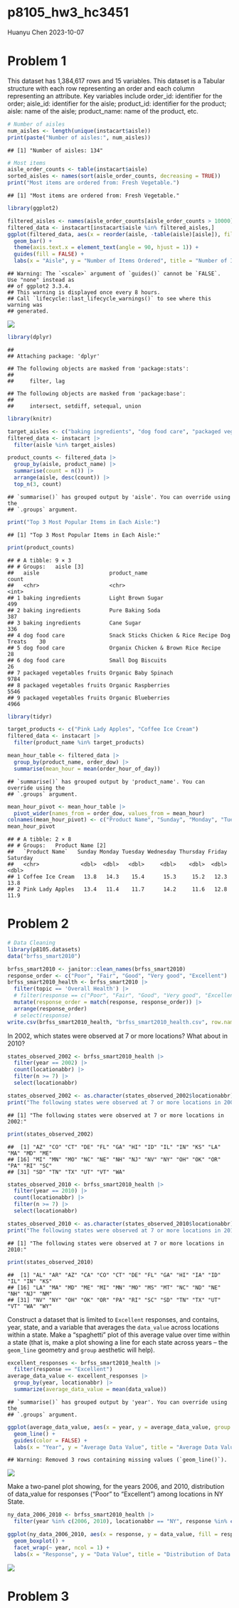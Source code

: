 p8105_hw3_hc3451
================
Huanyu Chen
2023-10-07

# Problem 1

This dataset has 1,384,617 rows and 15 variables. This dataset is a
Tabular structure with each row representing an order and each column
representing an attribute. Key variables include order_id: identifier
for the order; aisle_id: identifier for the aisle; product_id:
identifier for the product; aisle: name of the aisle; product_name: name
of the product, etc.

``` r
# Number of aisles
num_aisles <- length(unique(instacart$aisle))
print(paste("Number of aisles:", num_aisles))
```

    ## [1] "Number of aisles: 134"

``` r
# Most items
aisle_order_counts <- table(instacart$aisle)
sorted_aisles <- names(sort(aisle_order_counts, decreasing = TRUE))
print("Most items are ordered from: Fresh Vegetable.")
```

    ## [1] "Most items are ordered from: Fresh Vegetable."

``` r
library(ggplot2)

filtered_aisles <- names(aisle_order_counts[aisle_order_counts > 10000])
filtered_data <- instacart[instacart$aisle %in% filtered_aisles,]
ggplot(filtered_data, aes(x = reorder(aisle, -table(aisle)[aisle]), fill = aisle)) +
  geom_bar() +
  theme(axis.text.x = element_text(angle = 90, hjust = 1)) +
  guides(fill = FALSE) +
  labs(x = "Aisle", y = "Number of Items Ordered", title = "Number of Items Ordered in Each Aisle (Aisles with > 10,000 items)")
```

    ## Warning: The `<scale>` argument of `guides()` cannot be `FALSE`. Use "none" instead as
    ## of ggplot2 3.3.4.
    ## This warning is displayed once every 8 hours.
    ## Call `lifecycle::last_lifecycle_warnings()` to see where this warning was
    ## generated.

![](p8105_hw3_hc3451_files/figure-gfm/unnamed-chunk-2-1.png)<!-- -->

``` r
library(dplyr)
```

    ## 
    ## Attaching package: 'dplyr'

    ## The following objects are masked from 'package:stats':
    ## 
    ##     filter, lag

    ## The following objects are masked from 'package:base':
    ## 
    ##     intersect, setdiff, setequal, union

``` r
library(knitr)

target_aisles <- c("baking ingredients", "dog food care", "packaged vegetables fruits")
filtered_data <- instacart |>
  filter(aisle %in% target_aisles)

product_counts <- filtered_data |>
  group_by(aisle, product_name) |>
  summarise(count = n()) |>
  arrange(aisle, desc(count)) |>
  top_n(3, count)
```

    ## `summarise()` has grouped output by 'aisle'. You can override using the
    ## `.groups` argument.

``` r
print("Top 3 Most Popular Items in Each Aisle:")
```

    ## [1] "Top 3 Most Popular Items in Each Aisle:"

``` r
print(product_counts)
```

    ## # A tibble: 9 × 3
    ## # Groups:   aisle [3]
    ##   aisle                      product_name                                  count
    ##   <chr>                      <chr>                                         <int>
    ## 1 baking ingredients         Light Brown Sugar                               499
    ## 2 baking ingredients         Pure Baking Soda                                387
    ## 3 baking ingredients         Cane Sugar                                      336
    ## 4 dog food care              Snack Sticks Chicken & Rice Recipe Dog Treats    30
    ## 5 dog food care              Organix Chicken & Brown Rice Recipe              28
    ## 6 dog food care              Small Dog Biscuits                               26
    ## 7 packaged vegetables fruits Organic Baby Spinach                           9784
    ## 8 packaged vegetables fruits Organic Raspberries                            5546
    ## 9 packaged vegetables fruits Organic Blueberries                            4966

``` r
library(tidyr)

target_products <- c("Pink Lady Apples", "Coffee Ice Cream")
filtered_data <- instacart |>
  filter(product_name %in% target_products)

mean_hour_table <- filtered_data |>
  group_by(product_name, order_dow) |>
  summarise(mean_hour = mean(order_hour_of_day))
```

    ## `summarise()` has grouped output by 'product_name'. You can override using the
    ## `.groups` argument.

``` r
mean_hour_pivot <- mean_hour_table |>
  pivot_wider(names_from = order_dow, values_from = mean_hour)
colnames(mean_hour_pivot) <- c("Product Name", "Sunday", "Monday", "Tuesday", "Wednesday", "Thursday", "Friday", "Saturday")
mean_hour_pivot
```

    ## # A tibble: 2 × 8
    ## # Groups:   Product Name [2]
    ##   `Product Name`   Sunday Monday Tuesday Wednesday Thursday Friday Saturday
    ##   <chr>             <dbl>  <dbl>   <dbl>     <dbl>    <dbl>  <dbl>    <dbl>
    ## 1 Coffee Ice Cream   13.8   14.3    15.4      15.3     15.2   12.3     13.8
    ## 2 Pink Lady Apples   13.4   11.4    11.7      14.2     11.6   12.8     11.9

# Problem 2

``` r
# Data Cleaning
library(p8105.datasets)
data("brfss_smart2010")

brfss_smart2010 <- janitor::clean_names(brfss_smart2010)
response_order <- c("Poor", "Fair", "Good", "Very good", "Excellent")
brfss_smart2010_health <- brfss_smart2010 |>
  filter(topic == 'Overall Health') |>
  # filter(response == c("Poor", "Fair", "Good", "Very good", "Excellent")) |>
  mutate(response_order = match(response, response_order)) |>
  arrange(response_order)
  # select(response)
write.csv(brfss_smart2010_health, "brfss_smart2010_health.csv", row.names = FALSE)
```

In 2002, which states were observed at 7 or more locations? What about
in 2010?

``` r
states_observed_2002 <- brfss_smart2010_health |>
  filter(year == 2002) |>
  count(locationabbr) |>
  filter(n >= 7) |>
  select(locationabbr)

states_observed_2002 <- as.character(states_observed_2002$locationabbr)
print("The following states were observed at 7 or more locations in 2002:")
```

    ## [1] "The following states were observed at 7 or more locations in 2002:"

``` r
print(states_observed_2002)
```

    ##  [1] "AZ" "CO" "CT" "DE" "FL" "GA" "HI" "ID" "IL" "IN" "KS" "LA" "MA" "MD" "ME"
    ## [16] "MI" "MN" "MO" "NC" "NE" "NH" "NJ" "NV" "NY" "OH" "OK" "OR" "PA" "RI" "SC"
    ## [31] "SD" "TN" "TX" "UT" "VT" "WA"

``` r
states_observed_2010 <- brfss_smart2010_health |>
  filter(year == 2010) |>
  count(locationabbr) |>
  filter(n >= 7) |>
  select(locationabbr)

states_observed_2010 <- as.character(states_observed_2010$locationabbr)
print("The following states were observed at 7 or more locations in 2010:")
```

    ## [1] "The following states were observed at 7 or more locations in 2010:"

``` r
print(states_observed_2010)
```

    ##  [1] "AL" "AR" "AZ" "CA" "CO" "CT" "DE" "FL" "GA" "HI" "IA" "ID" "IL" "IN" "KS"
    ## [16] "LA" "MA" "MD" "ME" "MI" "MN" "MO" "MS" "MT" "NC" "ND" "NE" "NH" "NJ" "NM"
    ## [31] "NV" "NY" "OH" "OK" "OR" "PA" "RI" "SC" "SD" "TN" "TX" "UT" "VT" "WA" "WY"

Construct a dataset that is limited to `Excellent` responses, and
contains, year, state, and a variable that averages the `data_value`
across locations within a state. Make a “spaghetti” plot of this average
value over time within a state (that is, make a plot showing a line for
each state across years – the `geom_line` geometry and `group` aesthetic
will help).

``` r
excellent_responses <- brfss_smart2010_health |>
  filter(response == "Excellent")
average_data_value <- excellent_responses |>
  group_by(year, locationabbr) |>
  summarize(average_data_value = mean(data_value))
```

    ## `summarise()` has grouped output by 'year'. You can override using the
    ## `.groups` argument.

``` r
ggplot(average_data_value, aes(x = year, y = average_data_value, group = locationabbr, color = locationabbr)) +
  geom_line() +
  guides(color = FALSE) +
  labs(x = "Year", y = "Average Data Value", title = "Average Data Value Over Time within a State (Excellent Responses)")
```

    ## Warning: Removed 3 rows containing missing values (`geom_line()`).

![](p8105_hw3_hc3451_files/figure-gfm/unnamed-chunk-7-1.png)<!-- -->

Make a two-panel plot showing, for the years 2006, and 2010,
distribution of data_value for responses (“Poor” to “Excellent”) among
locations in NY State.

``` r
ny_data_2006_2010 <- brfss_smart2010_health |>
  filter(year %in% c(2006, 2010), locationabbr == "NY", response %in% c("Poor", "Fair", "Good", "Very Good", "Excellent"))

ggplot(ny_data_2006_2010, aes(x = response, y = data_value, fill = response)) +
  geom_boxplot() +
  facet_wrap(~ year, ncol = 1) +
  labs(x = "Response", y = "Data Value", title = "Distribution of Data Value for NY State (2006 and 2010)")
```

![](p8105_hw3_hc3451_files/figure-gfm/unnamed-chunk-8-1.png)<!-- -->

# Problem 3
